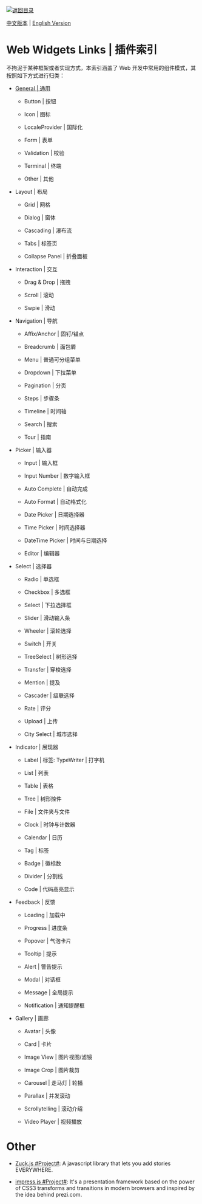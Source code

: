 [![返回目录](https://user-images.githubusercontent.com/5803001/38079637-ff0abcf0-3371-11e8-9b76-ad651620afc7.jpg)](https://github.com/wxyyxc1992/Awesome-Links)

[中文版本](./Web-Widgets-Links.md) | [English Version](Web-Widgets-Links-en.md)

# Web Widgets Links | 插件索引

不拘泥于某种框架或者实现方式，本索引涵盖了 Web 开发中常用的组件模式，其按照如下方式进行归类：

* [General | 通用](./General-Widgets-Links.md)

  * Button | 按钮

  * Icon | 图标

  * LocaleProvider | 国际化

  * Form | 表单

  * Validation | 校验

  * Terminal | 终端

  * Other | 其他

* Layout | 布局

  * Grid | 网格

  * Dialog | 窗体

  * Cascading | 瀑布流

  * Tabs | 标签页

  * Collapse Panel | 折叠面板

* Interaction | 交互

  * Drag & Drop | 拖拽

  * Scroll | 滚动

  * Swpie | 滑动

* Navigation | 导航

  * Affix/Anchor | 固钉/锚点

  * Breadcrumb | 面包屑

  * Menu | 普通可分组菜单

  * Dropdown | 下拉菜单

  * Pagination | 分页

  * Steps | 步骤条

  * Timeline | 时间轴

  * Search | 搜索

  * Tour | 指南

* Picker | 输入器

  * Input | 输入框

  * Input Number | 数字输入框

  * Auto Complete | 自动完成

  * Auto Format | 自动格式化

  * Date Picker | 日期选择器

  * Time Picker | 时间选择器

  * DateTime Picker | 时间与日期选择

  * Editor | 编辑器

* Select | 选择器

  * Radio | 单选框

  * Checkbox | 多选框

  * Select | 下拉选择框

  * Slider | 滑动输入条

  * Wheeler | 滚轮选择

  * Switch | 开关

  * TreeSelect | 树形选择

  * Transfer | 穿梭选择

  * Mention | 提及

  * Cascader | 级联选择

  * Rate | 评分

  * Upload | 上传

  * City Select | 城市选择

* Indicator | 展现器

  * Label | 标签: TypeWriter | 打字机

  * List | 列表

  * Table | 表格

  * Tree | 树形控件

  * File | 文件夹与文件

  * Clock | 时钟与计数器

  * Calendar | 日历

  * Tag | 标签

  * Badge | 徽标数

  * Divider | 分割线

  * Code | 代码高亮显示

* Feedback | 反馈

  * Loading | 加载中

  - Progress | 进度条

  - Popover | 气泡卡片

  - Tooltip | 提示

  - Alert | 警告提示

  - Modal | 对话框

  - Message | 全局提示

  - Notification | 通知提醒框

* Gallery | 画廊

  * Avatar | 头像

  * Card | 卡片

  * Image View | 图片视图/滤镜

  * Image Crop | 图片裁剪

  * Carousel | 走马灯 | 轮播

  * Parallax | 并发滚动

  * Scrollytelling | 滚动介绍

  * Video Player | 视频播放

# Other

* [Zuck.js #Project#](https://github.com/ramon82/zuck.js): A javascript library that lets you add stories EVERYWHERE.

* [impress.js #Project#](https://github.com/impress/impress.js/): It's a presentation framework based on the power of CSS3 transforms and transitions in modern browsers and inspired by the idea behind prezi.com.
